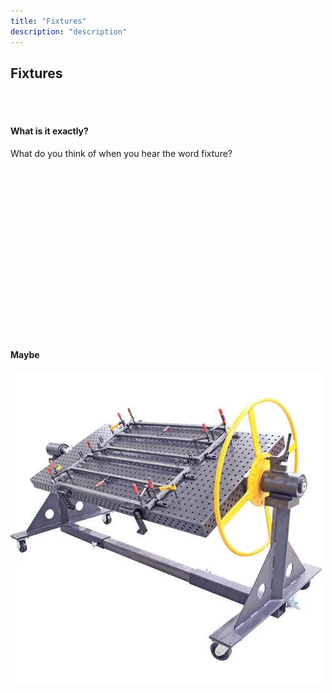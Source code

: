 ```yaml
---
title: "Fixtures"
description: "description"
---
```


## Fixtures

<br />
<br />

#### **What is it exactly?**

What do you think of when you hear the word fixture?

<br />
<br />
<br />
<br />
<br />
<br />
<br />
<br />
<br />
<br />
<br />
<br />
<br />
<br />
<br />
<br />

#### **Maybe**

![](./images/table-welding-fixture-manufacturing-metalworking-welding-bench.png)

<br />
<br />
<br />
<br />
<br />
<br />
<br />
<br />
<br />
<br />
<br />
<br />
<br />
<br />
<br />
<br />

